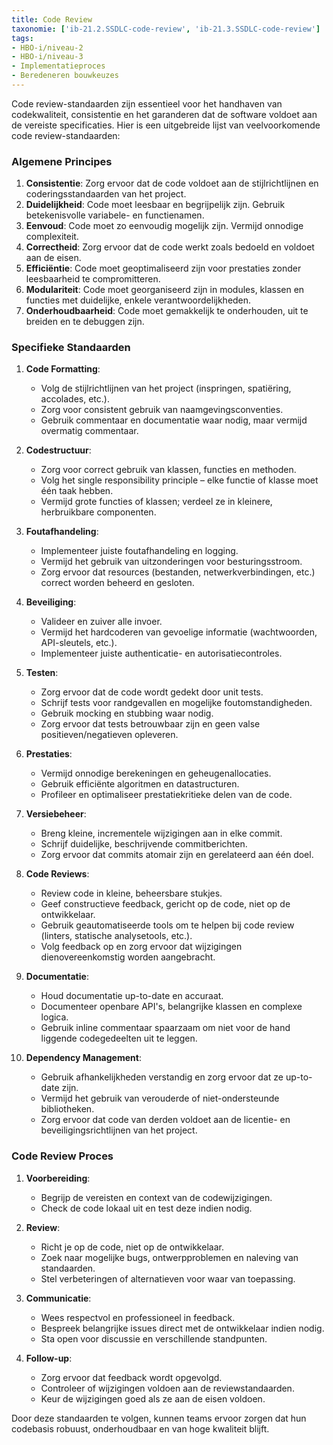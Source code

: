 ```yaml
---
title: Code Review
taxonomie: ['ib-21.2.SSDLC-code-review', 'ib-21.3.SSDLC-code-review']
tags:
- HBO-i/niveau-2
- HBO-i/niveau-3
- Implementatieproces
- Beredeneren bouwkeuzes
---
```


Code review-standaarden zijn essentieel voor het handhaven van codekwaliteit, consistentie en het garanderen dat de software voldoet aan de vereiste specificaties. Hier is een uitgebreide lijst van veelvoorkomende code review-standaarden:

### Algemene Principes
1. **Consistentie**: Zorg ervoor dat de code voldoet aan de stijlrichtlijnen en coderingsstandaarden van het project.
2. **Duidelijkheid**: Code moet leesbaar en begrijpelijk zijn. Gebruik betekenisvolle variabele- en functienamen.
3. **Eenvoud**: Code moet zo eenvoudig mogelijk zijn. Vermijd onnodige complexiteit.
4. **Correctheid**: Zorg ervoor dat de code werkt zoals bedoeld en voldoet aan de eisen.
5. **Efficiëntie**: Code moet geoptimaliseerd zijn voor prestaties zonder leesbaarheid te compromitteren.
6. **Modulariteit**: Code moet georganiseerd zijn in modules, klassen en functies met duidelijke, enkele verantwoordelijkheden.
7. **Onderhoudbaarheid**: Code moet gemakkelijk te onderhouden, uit te breiden en te debuggen zijn.

### Specifieke Standaarden
1. **Code Formatting**:
   - Volg de stijlrichtlijnen van het project (inspringen, spatiëring, accolades, etc.).
   - Zorg voor consistent gebruik van naamgevingsconventies.
   - Gebruik commentaar en documentatie waar nodig, maar vermijd overmatig commentaar.

2. **Codestructuur**:
   - Zorg voor correct gebruik van klassen, functies en methoden.
   - Volg het single responsibility principle – elke functie of klasse moet één taak hebben.
   - Vermijd grote functies of klassen; verdeel ze in kleinere, herbruikbare componenten.

3. **Foutafhandeling**:
   - Implementeer juiste foutafhandeling en logging.
   - Vermijd het gebruik van uitzonderingen voor besturingsstroom.
   - Zorg ervoor dat resources (bestanden, netwerkverbindingen, etc.) correct worden beheerd en gesloten.

4. **Beveiliging**:
   - Valideer en zuiver alle invoer.
   - Vermijd het hardcoderen van gevoelige informatie (wachtwoorden, API-sleutels, etc.).
   - Implementeer juiste authenticatie- en autorisatiecontroles.

5. **Testen**:
   - Zorg ervoor dat de code wordt gedekt door unit tests.
   - Schrijf tests voor randgevallen en mogelijke foutomstandigheden.
   - Gebruik mocking en stubbing waar nodig.
   - Zorg ervoor dat tests betrouwbaar zijn en geen valse positieven/negatieven opleveren.

6. **Prestaties**:
   - Vermijd onnodige berekeningen en geheugenallocaties.
   - Gebruik efficiënte algoritmen en datastructuren.
   - Profileer en optimaliseer prestatiekritieke delen van de code.

7. **Versiebeheer**:
   - Breng kleine, incrementele wijzigingen aan in elke commit.
   - Schrijf duidelijke, beschrijvende commitberichten.
   - Zorg ervoor dat commits atomair zijn en gerelateerd aan één doel.

8. **Code Reviews**:
   - Review code in kleine, beheersbare stukjes.
   - Geef constructieve feedback, gericht op de code, niet op de ontwikkelaar.
   - Gebruik geautomatiseerde tools om te helpen bij code review (linters, statische analysetools, etc.).
   - Volg feedback op en zorg ervoor dat wijzigingen dienovereenkomstig worden aangebracht.

9. **Documentatie**:
   - Houd documentatie up-to-date en accuraat.
   - Documenteer openbare API's, belangrijke klassen en complexe logica.
   - Gebruik inline commentaar spaarzaam om niet voor de hand liggende codegedeelten uit te leggen.

10. **Dependency Management**:
    - Gebruik afhankelijkheden verstandig en zorg ervoor dat ze up-to-date zijn.
    - Vermijd het gebruik van verouderde of niet-ondersteunde bibliotheken.
    - Zorg ervoor dat code van derden voldoet aan de licentie- en beveiligingsrichtlijnen van het project.

### Code Review Proces
1. **Voorbereiding**:
   - Begrijp de vereisten en context van de codewijzigingen.
   - Check de code lokaal uit en test deze indien nodig.

2. **Review**:
   - Richt je op de code, niet op de ontwikkelaar.
   - Zoek naar mogelijke bugs, ontwerpproblemen en naleving van standaarden.
   - Stel verbeteringen of alternatieven voor waar van toepassing.

3. **Communicatie**:
   - Wees respectvol en professioneel in feedback.
   - Bespreek belangrijke issues direct met de ontwikkelaar indien nodig.
   - Sta open voor discussie en verschillende standpunten.

4. **Follow-up**:
   - Zorg ervoor dat feedback wordt opgevolgd.
   - Controleer of wijzigingen voldoen aan de reviewstandaarden.
   - Keur de wijzigingen goed als ze aan de eisen voldoen.

Door deze standaarden te volgen, kunnen teams ervoor zorgen dat hun codebasis robuust, onderhoudbaar en van hoge kwaliteit blijft.